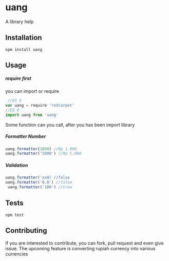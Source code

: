 # uang
A library help

## Installation
  `npm install uang`

## Usage
  ##### require first
  you can import or require
```javascript
 //ES 5
var uang = require 'redcarpet'
//ES 6
import uang from 'uang'
```
Some function can you call, after you has been import library
##### Formatter Number
 ```javascript
 uang.formatter(1000) //Rp 1.000
 uang.formatter('5000') //Rp 5.000
```
##### Validation
 ```javascript
 uang.formatter('xx0) //false
 uang.formatter('0.0') //false
  uang.formatter('100') //true
```

## Tests
  `npm test`

## Contributing
If you are interested to contribute, you can fork, pull request and even give issue.
The upcoming feature is converting rupiah currency into various currencies
